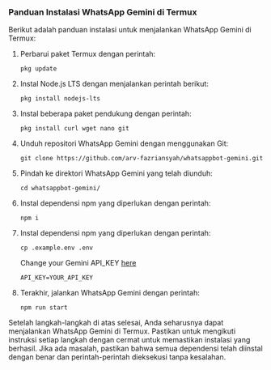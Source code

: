 ### Panduan Instalasi WhatsApp Gemini di Termux

Berikut adalah panduan instalasi untuk menjalankan WhatsApp Gemini di Termux:

1. Perbarui paket Termux dengan perintah:
   ```
   pkg update
   ```

2. Instal Node.js LTS dengan menjalankan perintah berikut:
   ```
   pkg install nodejs-lts
   ```

3. Instal beberapa paket pendukung dengan perintah:
   ```
   pkg install curl wget nano git
   ```

4. Unduh repositori WhatsApp Gemini dengan menggunakan Git:
   ```
   git clone https://github.com/arv-fazriansyah/whatsappbot-gemini.git
   ```

5. Pindah ke direktori WhatsApp Gemini yang telah diunduh:
   ```
   cd whatsappbot-gemini/
   ```

6. Instal dependensi npm yang diperlukan dengan perintah:
   ```
   npm i
   ```

6. Instal dependensi npm yang diperlukan dengan perintah:
   ```
   cp .example.env .env
   ```
   Change your Gemini API_KEY [here](https://aistudio.google.com/app/apikey)
   ```
   API_KEY=YOUR_API_KEY
   ```
   
7. Terakhir, jalankan WhatsApp Gemini dengan perintah:
   ```
   npm run start
   ```

Setelah langkah-langkah di atas selesai, Anda seharusnya dapat menjalankan WhatsApp Gemini di Termux. Pastikan untuk mengikuti instruksi setiap langkah dengan cermat untuk memastikan instalasi yang berhasil. Jika ada masalah, pastikan bahwa semua dependensi telah diinstal dengan benar dan perintah-perintah dieksekusi tanpa kesalahan.
